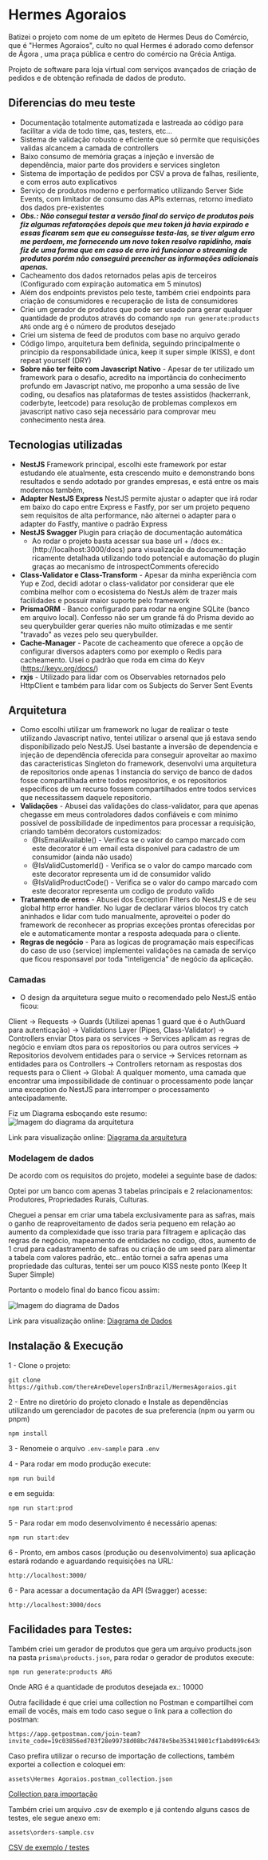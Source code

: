 # Hermes Agoraios

Batizei o projeto com nome de um epíteto de Hermes Deus do Comércio, que é "Hermes Agoraios",
culto no qual Hermes é adorado como defensor de Ágora , uma praça pública e centro do comércio na Grécia Antiga.

Projeto de software para loja virtual com serviços avançados de criação de pedidos e de obtenção refinada de dados de produto.
## Diferencias do meu teste
- Documentação totalmente automatizada e lastreada ao código para facilitar a vida de todo time, qas, testers, etc...
- Sistema de validação robusto e eficiente que só permite que requisições validas alcancem a camada de controllers
- Baixo consumo de memória graças a injeção e inversão de dependência, maior parte dos providers e services singleton
- Sistema de importação de pedidos por CSV a prova de falhas, resiliente, e com erros auto explicativos
- Serviço de produtos moderno e performatico utilizando Server Side Events, com limitador de consumo das APIs externas, retorno imediato dos dados pre-existentes
 - ***Obs.: Não consegui testar a versão final do serviço de produtos pois fiz algumas refatorações depois que meu token já havia expirado e essas ficaram sem que eu conseguisse testa-las, se tiver algum erro me perdoem, me fornecendo um novo token resolvo rapidinho, mais fiz de uma forma que em caso de erro irá funcionar o streaming de produtos porém não conseguirá preencher as informações adicionais apenas.***
- Cacheamento dos dados retornados pelas apis de terceiros (Configurado com expiração automatica em 5 minutos)
- Além dos endpoints previstos pelo teste, também criei endpoints para criação de consumidores e recuperação de lista de consumidores
- Criei um gerador de produtos que pode ser usado para gerar qualquer quantidade de produtos através do comando ```npm run generate:products ARG``` onde arg é o número de produtos desejado
- Criei um sistema de feed de produtos com base no arquivo gerado
- Código limpo, arquitetura bem definida, seguindo principalmente o principio da responsabilidade única, keep it super simple (KISS), e dont repeat yourself (DRY)
- **Sobre não ter feito com Javascript Nativo** - Apesar de ter utilizado um framework para o desafio, acredito na importância do conhecimento profundo em Javascript nativo, me proponho a uma sessão de live coding, ou desafios nas plataformas de testes assistidos (hackerrank, coderbyte, leetcode) para resolução de problemas complexos em javascript nativo caso seja necessário para comprovar meu conhecimento nesta área.

## Tecnologias utilizadas
- **NestJS** Framework principal, escolhi este framework por estar estudando ele atualmente, esta crescendo muito e demonstrando bons resultados e sendo adotado por grandes empresas, e está entre os mais modernos também, 
- **Adapter NestJS Express** NestJS permite ajustar o adapter que irá rodar em baixo do capo entre Express e Fastfy, por ser um projeto pequeno sem requisitos de alta performance, não alternei o adapter para o adapter do Fastfy, mantive o padrão Express
- **NestJS Swagger** Plugin para criação de documentação automática
    - Ao rodar o projeto basta acessar sua base url + /docs ex.: (http://localhost:3000/docs) para visualização da documentação ricamente detalhada utilizando todo potencial e automação do plugin graças ao mecanismo de introspectComments oferecido
- **Class-Validator e Class-Transform** - Apesar da minha experiência com Yup e Zod, decidi adotar o class-validator por considerar que ele combina melhor com o ecosistema do NestJs além de trazer mais facilidades e possuir maior suporte pelo framework
- **PrismaORM** - Banco configurado para rodar na engine SQLite (banco em arquivo local). Confesso não ser um grande fã do Prisma devido ao seu querybuilder gerar queries não muito otimizadas e me sentir "travado" as vezes pelo seu querybuilder.
- **Cache-Manager** - Pacote de cacheamento que oferece a opção de configurar diversos adapters como por exemplo o Redis para cacheamento. Usei o padrão que roda em cima do Keyv (https://keyv.org/docs/)
- **rxjs** - Utilizado para lidar com os Observables retornados pelo HttpClient e também para lidar com os Subjects do Server Sent Events

## Arquitetura

- Como escolhi utilizar um framework no lugar de realizar o teste utilizando Javascript nativo, tentei utilizar o arsenal que já estava sendo disponibilizado pelo NestJS. Usei bastante a inversão de dependencia e injeção de dependência oferecida para conseguir aproveitar ao maximo das caracteristicas Singleton do framework, desenvolvi uma arquitetura de repositorios onde apenas 1 instancia do serviço de banco de dados fosse compartilhada entre todos repositorios, e os repositorios especificos de um recurso fossem compartilhados entre todos services que necessitassem daquele repositorio.
- **Validações** - Abusei das validações do class-validator, para que apenas chegasse em meus controladores dados confiáveis e com minimo possível de possibilidade de inpedimentos para processar a requisição, criando também decorators customizados:
    - @IsEmailAvailable() - Verifica se o valor do campo marcado com este decorator é um email esta disponível para cadastro de um consumidor (ainda não usado)
    - @IsValidCustomerId() - Verifica se o valor do campo marcado com este decorator representa um id de consumidor valido
    - @IsValidProductCode() - Verifica se o valor do campo marcado com este decorator representa um codigo de produto valido
- **Tratamento de erros** - Abusei dos Exception Filters do NestJS e de seu global http error handler. No lugar de declarar vários blocos try catch aninhados e lidar com tudo manualmente, aproveitei o poder do framework de reconhecer as proprias exceções prontas oferecidas por ele e automaticamente montar a resposta adequada para o cliente.
- **Regras de negócio** - Para as logicas de programação mais especificas do caso de uso (service) implementei validações na camada de serviço que ficou responsavel por toda "inteligencia" de negócio da aplicação.

### Camadas

- O design da arquitetura segue muito o recomendado pelo NestJS então ficou:

Client
-> Requests
-> Guards (Utilizei apenas 1 guard que é o AuthGuard para autenticação)
-> Validations Layer (Pipes, Class-Validator)
-> Controllers enviar Dtos para os services
-> Services aplicam as regras de negócio e enviam dtos para os repositorios ou para outros services
-> Repositorios devolvem entidades para o service
-> Services retornam as entidades para os Controllers
-> Controllers retornam as respostas dos requests para o Client
-> Global: A qualquer momento, uma camada que encontrar uma impossibilidade de continuar o processamento pode lançar uma exception do NestJS para interromper o processamento antecipadamente.

Fiz um Diagrama esboçando este resumo:
![Imagem do diagrama da arquitetura](assets/Diagrama_Arquitetura.png)

Link para visualização online:
[Diagrama da arquitetura](https://excalidraw.com/#json=bFZ_SFM-haLpBYhE-chwK,o18803fSmVsqV7eqqo8F3g)

### Modelagem de dados

De acordo com os requisitos do projeto, modelei a seguinte base de dados:

Optei por um banco com apenas 3 tabelas principais e 2 relacionamentos: Produtores, Propriedades Rurais, Culturas.

Cheguei a pensar em criar uma tabela exclusivamente para as safras, mais o ganho de reaproveitamento de dados seria pequeno em relação ao aumento da complexidade que isso traria para filtragem e aplicação das regras de negócio, mapeamento de entidades no codigo, dtos, aumento de 1 crud para cadastramento de safras ou criação de um seed para alimentar a tabela com valores padrão, etc.. então tornei a safra apenas uma propriedade das culturas, tentei ser um pouco KISS neste ponto (Keep It Super Simple)

Portanto o modelo final do banco ficou assim:

![Imagem do diagrama de Dados](assets/hermes-agoraios-data-modelling.png)

Link para visualização online:
[Diagrama de Dados](https://dbdiagram.io/d/683ffdbe61dc3bf08d85a719)


## Instalação & Execução

1 - Clone o projeto:

```
git clone https://github.com/thereAreDevelopersInBrazil/HermesAgoraios.git
```

2 - Entre no diretório do projeto clonado e Instale as dependências utilizando um gerenciador de pacotes de sua preferencia (npm ou yarm ou pnpm)
```
npm install
```
3 - Renomeie o arquivo ```.env-sample``` para ```.env```

4 - Para rodar em modo produção execute:
```
npm run build
```
e em seguida:
```
npm run start:prod
```

5 - Para rodar em modo desenvolvimento é necessário apenas:
```
npm run start:dev
```

6 - Pronto, em ambos casos (produção ou desenvolvimento) sua aplicação estará rodando e aguardando requisições na URL:
```
http://localhost:3000/
```

6 - Para acessar a documentação da API (Swagger) acesse:
```
http://localhost:3000/docs
```

## Facilidades para Testes:

Também criei um gerador de produtos que gera um arquivo products.json na pasta ```prisma\products.json```, para rodar o gerador de produtos execute:

```
npm run generate:products ARG
```
Onde ARG é a quantidade de produtos desejada ex.: 10000

Outra facilidade é que criei uma collection no Postman e compartilhei com email de vocês, mais em todo caso segue o link para a collection do postman:
```
https://app.getpostman.com/join-team?invite_code=19c03856ed703f28e99738d08bc7d478e5be353419801cf1abd099c643d24fec
```
Caso prefira utilizar o recurso de importação de collections, também exportei a collection e coloquei em:
```
assets\Hermes Agoraios.postman_collection.json
```
[Collection para importação](assets/postman-collection.json)

Também criei um arquivo .csv de exemplo e já contendo alguns casos de testes, ele segue anexo em:
```
assets\orders-sample.csv
```
[CSV de exemplo / testes](assets/orders-sample.csv)

